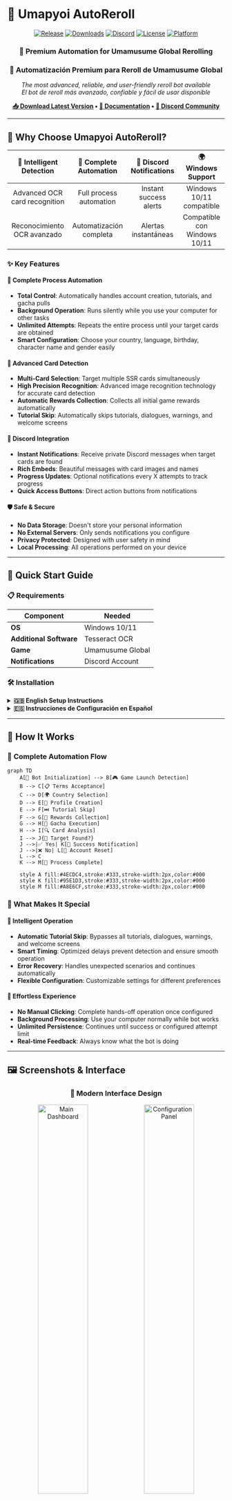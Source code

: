 # 🐎 Umapyoi AutoReroll

<div align="center">

[![Release](https://img.shields.io/github/v/release/WualterS00/Umapyoi-AutoReroll?style=for-the-badge&color=FF6B6B&logo=github)](https://github.com/WualterS00/Umapyoi-AutoReroll/releases)
[![Downloads](https://img.shields.io/github/downloads/WualterS00/Umapyoi-AutoReroll/total?style=for-the-badge&color=4ECDC4&logo=download)](https://github.com/WualterS00/Umapyoi-AutoReroll/releases)
[![Discord](https://img.shields.io/discord/YOUR_SERVER_ID?style=for-the-badge&logo=discord&logoColor=white&color=7289DA)](https://discord.gg/tu-servidor)
[![License](https://img.shields.io/github/license/WualterS00/Umapyoi-AutoReroll?style=for-the-badge&color=28a745)](LICENSE)
[![Platform](https://img.shields.io/badge/Platform-Windows-blue?style=for-the-badge&logo=windows)](https://github.com/WualterS00/Umapyoi-AutoReroll/releases)

</div>

<div align="center">

### 🎯 **Premium Automation for Umamusume Global Rerolling**
### 🎯 **Automatización Premium para Reroll de Umamusume Global**

*The most advanced, reliable, and user-friendly reroll bot available*  
*El bot de reroll más avanzado, confiable y fácil de usar disponible*

**[📥 Download Latest Version](https://github.com/WualterS00/Umapyoi-AutoReroll/releases/latest) • [📖 Documentation](https://github.com/WualterS00/Umapyoi-AutoReroll/wiki) • [💬 Discord Community](https://discord.gg/tu-servidor)**

</div>

---

## 🌟 Why Choose Umapyoi AutoReroll?

<div align="center">

| 🎯 **Intelligent Detection** | 🚀 **Complete Automation** | 🔔 **Discord Notifications** | 🌍 **Windows Support** |
|:---:|:---:|:---:|:---:|
| Advanced OCR card recognition | Full process automation | Instant success alerts | Windows 10/11 compatible |
| Reconocimiento OCR avanzado | Automatización completa | Alertas instantáneas | Compatible con Windows 10/11 |

</div>

### ✨ **Key Features**

#### 🤖 **Complete Process Automation**
- **Total Control**: Automatically handles account creation, tutorials, and gacha pulls
- **Background Operation**: Runs silently while you use your computer for other tasks
- **Unlimited Attempts**: Repeats the entire process until your target cards are obtained
- **Smart Configuration**: Choose your country, language, birthday, character name and gender easily

#### 🎯 **Advanced Card Detection**
- **Multi-Card Selection**: Target multiple SSR cards simultaneously
- **High Precision Recognition**: Advanced image recognition technology for accurate card detection
- **Automatic Rewards Collection**: Collects all initial game rewards automatically
- **Tutorial Skip**: Automatically skips tutorials, dialogues, warnings, and welcome screens

#### 🔔 **Discord Integration**
- **Instant Notifications**: Receive private Discord messages when target cards are found
- **Rich Embeds**: Beautiful messages with card images and names
- **Progress Updates**: Optional notifications every X attempts to track progress
- **Quick Access Buttons**: Direct action buttons from notifications

#### 🛡️ **Safe & Secure**
- **No Data Storage**: Doesn't store your personal information
- **No External Servers**: Only sends notifications you configure
- **Privacy Protected**: Designed with user safety in mind
- **Local Processing**: All operations performed on your device

---

## 🚀 Quick Start Guide

### 📋 **Requirements**

| Component | Needed |
|-----------|---------|
| **OS** | Windows 10/11 |
| **Additional Software** | Tesseract OCR |
| **Game** | Umamusume Global |
| **Notifications** | Discord Account |

### 🛠️ **Installation**

<details>
<summary><strong>🇬🇧 English Setup Instructions</strong></summary>

#### Step 1: Download Required Components
1. **Download Bot**: Get the latest version from our [releases page](https://github.com/WualterS00/Umapyoi-AutoReroll/releases/latest)
2. **Install Tesseract OCR**: Download from [GitHub](https://github.com/tesseract-ocr/tesseract)
   - ⚠️ **CRITICAL**: Check "Add to PATH" during installation
   - Verify installation: Open Command Prompt and type `tesseract --version`

#### Step 2: Game Preparation
1. **Install Umamusume Global** from your preferred app store
2. **Launch the game** and complete initial download
3. **Navigate to "Tap to Start"** screen and leave it open
4. **Ensure stable internet connection** throughout the process

#### Step 3: Bot Configuration
1. **Run as Administrator**: Right-click `UmapyoiAutoReroll.exe` → "Run as administrator"
2. **Language Selection**: Choose your preferred language
3. **Discord Setup**: 
   - Simply log into your Discord account when prompted
   - The bot will automatically connect to your Discord
   - No additional configuration needed
4. **Target Configuration**:
   - Select your desired SSR cards
   - Configure character settings (name, gender, country, birthday)
   - Set notification preferences

#### Step 4: Launch & Monitor
1. **Start the Process**: Click the "Start Rerolling" button
2. **Monitor Progress**: Watch real-time status updates
3. **Wait for Success**: The bot will notify you when targets are found
4. **Take Control**: Manual intervention when prompted for completion

</details>

<details>
<summary><strong>🇪🇸 Instrucciones de Configuración en Español</strong></summary>

#### Paso 1: Descargar Componentes Necesarios
1. **Descargar Bot**: Obtén la última versión desde nuestra [página de releases](https://github.com/WualterS00/Umapyoi-AutoReroll/releases/latest)
2. **Instalar Tesseract OCR**: Descarga desde [GitHub](https://github.com/tesseract-ocr/tesseract)
   - ⚠️ **CRÍTICO**: Marca "Agregar al PATH" durante la instalación
   - Verificar instalación: Abre Símbolo del Sistema y escribe `tesseract --version`

#### Paso 2: Preparación del Juego
1. **Instalar Umamusume Global** desde tu tienda de aplicaciones preferida
2. **Lanzar el juego** y completar la descarga inicial
3. **Navegar a la pantalla "Tap to Start"** y dejarla abierta
4. **Asegurar conexión estable a internet** durante todo el proceso

#### Paso 3: Configuración del Bot
1. **Ejecutar como Administrador**: Clic derecho en `UmapyoiAutoReroll.exe` → "Ejecutar como administrador"
2. **Selección de Idioma**: Elige tu idioma preferido
3. **Configuración Discord**: 
   - Simplemente inicia sesión en tu cuenta de Discord cuando se te solicite
   - El bot se conectará automáticamente a tu Discord
   - No necesitas configuración adicional
4. **Configuración de Objetivos**:
   - Selecciona tus cartas SSR deseadas
   - Configura ajustes del personaje (nombre, género, país, fecha de nacimiento)
   - Establece preferencias de notificación

#### Paso 4: Lanzar y Monitorear
1. **Iniciar el Proceso**: Haz clic en el botón "Iniciar Rerolling"
2. **Monitorear Progreso**: Observa las actualizaciones de estado en tiempo real
3. **Esperar el Éxito**: El bot te notificará cuando encuentre los objetivos
4. **Tomar Control**: Intervención manual cuando se solicite para completar

</details>

---

## 🎯 How It Works

### 🔄 **Complete Automation Flow**

```mermaid
graph TD
    A[🚀 Bot Initialization] --> B[🎮 Game Launch Detection]
    B --> C[📋 Terms Acceptance]
    C --> D[🌍 Country Selection]
    D --> E[👤 Profile Creation]
    E --> F[⏭️ Tutorial Skip]
    F --> G[🎁 Rewards Collection]
    G --> H[🎲 Gacha Execution]
    H --> I[🔍 Card Analysis]
    I --> J{🎯 Target Found?}
    J -->|✅ Yes| K[🎉 Success Notification]
    J -->|❌ No| L[🔄 Account Reset]
    L --> C
    K --> M[🏁 Process Complete]
    
    style A fill:#4ECDC4,stroke:#333,stroke-width:2px,color:#000
    style K fill:#95E1D3,stroke:#333,stroke-width:2px,color:#000
    style M fill:#A8E6CF,stroke:#333,stroke-width:2px,color:#000
```

### 🔧 **What Makes It Special**

#### 🎯 **Intelligent Operation**
- **Automatic Tutorial Skip**: Bypasses all tutorials, dialogues, warnings, and welcome screens
- **Smart Timing**: Optimized delays prevent detection and ensure smooth operation
- **Error Recovery**: Handles unexpected scenarios and continues automatically
- **Flexible Configuration**: Customizable settings for different preferences

#### 🚀 **Effortless Experience**
- **No Manual Clicking**: Complete hands-off operation once configured
- **Background Processing**: Use your computer normally while bot works
- **Unlimited Persistence**: Continues until success or configured attempt limit
- **Real-time Feedback**: Always know what the bot is doing

---

## 🖼️ Screenshots & Interface

<div align="center">

### 🎨 **Modern Interface Design**

<img src="https://via.placeholder.com/800x500/4ECDC4/FFFFFF?text=Main+Dashboard" alt="Main Dashboard" width="48%"/>
<img src="https://via.placeholder.com/800x500/FF6B6B/FFFFFF?text=Configuration+Panel" alt="Configuration Panel" width="48%"/>

### 🎯 **Card Detection Results**

<img src="https://via.placeholder.com/400x300/A8E6CF/FFFFFF?text=Success+Detection" alt="Success Detection" width="30%"/>
<img src="https://via.placeholder.com/400x300/FFD93D/FFFFFF?text=Analysis+Process" alt="Analysis Process" width="30%"/>
<img src="https://via.placeholder.com/400x300/FF6B6B/FFFFFF?text=Result+Summary" alt="Result Summary" width="30%"/>

</div>

---

## 🆘 Support & Community

<div align="center">

### 💬 **Get Help & Stay Connected**

[![Discord](https://img.shields.io/badge/Discord-Join%20Community-7289DA?style=for-the-badge&logo=discord&logoColor=white)](https://discord.gg/tu-servidor)
[![Telegram](https://img.shields.io/badge/Telegram-Chat%20Group-26A5E4?style=for-the-badge&logo=telegram&logoColor=white)](https://t.me/your_group)
[![Email](https://img.shields.io/badge/Email-Support-EA4335?style=for-the-badge&logo=gmail&logoColor=white)](mailto:support@umapyoi.com)

</div>

### 🔧 **Troubleshooting**

<details>
<summary><strong>❓ Common Issues & Solutions</strong></summary>

#### **🔍 Card Detection Issues**
**Problem**: Bot not detecting cards correctly
**Solutions**:
- Verify Tesseract installation: `tesseract --version`
- Check game resolution and scale settings
- Ensure game language matches bot settings
- Try running as administrator
- Update graphics drivers

#### **🌍 Country Selection Problems**
**Problem**: Bot fails to select country
**Solutions**:
- Ensure game is on correct screen
- Check internet connection stability
- Verify country is supported in game
- Try manual country selection first

#### **📱 Discord Notification Failures**
**Problem**: Discord notifications not working
**Solutions**:
- Ensure you're logged into Discord
- Check your Discord account permissions
- Verify the bot has internet access
- Restart the application and try again
- Make sure Discord is running on your computer

#### **🚀 Performance Issues**
**Problem**: Bot running slowly or freezing
**Solutions**:
- Close unnecessary programs
- Restart computer and try again
- Check for Windows updates
- Ensure sufficient disk space

</details>

---

## 🛡️ Safety & Legal Information

### ⚠️ **Important Disclaimers**

<div align="center">

> **🇬🇧 This software is provided for educational and research purposes only. Users are responsible for complying with the terms of service of any games or services used in conjunction with this software.**

> **🇪🇸 Este software se proporciona únicamente con fines educativos y de investigación. Los usuarios son responsables de cumplir con los términos de servicio de cualquier juego o servicio utilizado junto con este software.**

</div>

### 🔒 **Privacy & Security**

#### **Data Protection**
- **No Personal Data Collection**: We don't collect or store personal information
- **Local Processing**: All operations performed locally on your device
- **No Account Storage**: Game account credentials never leave your computer
- **Secure Communications**: All network communications use encryption

#### **Account Safety**
- **Safe Operation**: Designed to minimize risk of account issues by operating only through the game's user interface without modifying game files or using unauthorized methods
- **Human-like Behavior**: Randomized actions mimic natural user patterns
- **Graceful Shutdown**: Preserves game state when stopping
- **Privacy First**: Your data stays on your device

### 📜 **Terms of Use**

<details>
<summary><strong>📋 Full Terms & Conditions</strong></summary>

#### **Acceptable Use**
- Personal use only - not for commercial purposes
- One installation per user
- No redistribution without permission
- Compliance with local laws and regulations

#### **Prohibited Activities**
- Selling or trading accounts created with this software
- Using the software to harm or exploit others
- Violating game terms of service intentionally
- Distributing modified versions of the software

#### **Limitation of Liability**
- Software provided "as is" without warranty
- Users assume all risks associated with use
- Developers not liable for account issues
- No guarantee of success or specific results

</details>

---

## 📄 License

### 📜 **MIT License**

```
MIT License

Copyright (c) 2024 WualterS00

Permission is hereby granted, free of charge, to any person obtaining a copy
of this software and associated documentation files (the "Software"), to deal
in the Software without restriction, including without limitation the rights
to use, copy, modify, merge, publish, distribute, sublicense, and/or sell
copies of the Software, and to permit persons to whom the Software is
furnished to do so, subject to the following conditions:

The above copyright notice and this permission notice shall be included in all
copies or substantial portions of the Software.

THE SOFTWARE IS PROVIDED "AS IS", WITHOUT WARRANTY OF ANY KIND, EXPRESS OR
IMPLIED, INCLUDING BUT NOT LIMITED TO THE WARRANTIES OF MERCHANTABILITY,
FITNESS FOR A PARTICULAR PURPOSE AND NONINFRINGEMENT. IN NO EVENT SHALL THE
AUTHORS OR COPYRIGHT HOLDERS BE LIABLE FOR ANY CLAIM, DAMAGES OR OTHER
LIABILITY, WHETHER IN AN ACTION OF CONTRACT, TORT OR OTHERWISE, ARISING FROM,
OUT OF OR IN CONNECTION WITH THE SOFTWARE OR THE USE OR OTHER DEALINGS IN THE
SOFTWARE.
```

---

<div align="center">

### 🎉 **Thank You for Using Umapyoi AutoReroll!**

**🇬🇧 🍀 May your SSR dreams come true!**  
**🇪🇸 🍀 ¡Que tus sueños SSR se hagan realidad!**

---

**Made with ❤️ and ☕ by [WualterS00](https://github.com/WualterS00)**

⭐ **If this project helped you, please consider giving it a star!**  
⭐ **Si este proyecto te ayudó, ¡considera darle una estrella!**

🔔 **Watch this repository to stay updated with new releases**  
🔔 **Sigue este repositorio para mantenerte actualizado con nuevas versiones**

---

### 📱 **Connect With Us**

[![GitHub](https://img.shields.io/badge/GitHub-Follow-181717?style=for-the-badge&logo=github)](https://github.com/WualterS00)
[![Discord](https://img.shields.io/badge/Discord-Join-7289DA?style=for-the-badge&logo=discord&logoColor=white)](https://discord.gg/tu-servidor)
[![Twitter](https://img.shields.io/badge/Twitter-Follow-1DA1F2?style=for-the-badge&logo=twitter&logoColor=white)](https://twitter.com/your_handle)

</div>
